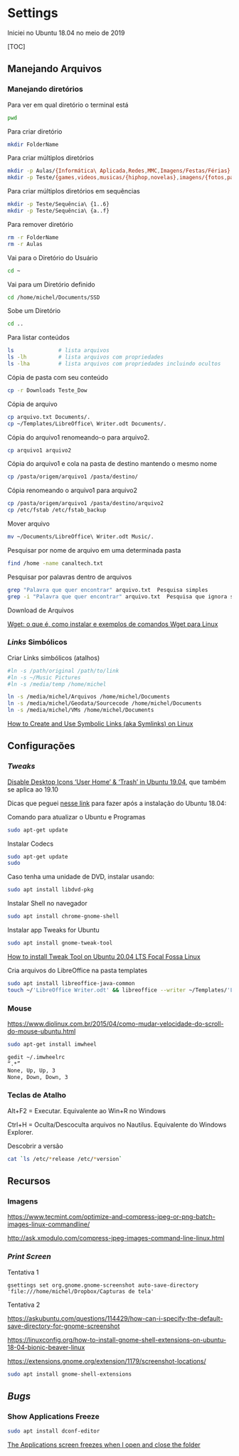 # Settings

Iniciei no Ubuntu 18.04 no meio de 2019

[TOC]





## Manejando Arquivos

### Manejando diretórios

Para ver em qual diretório o terminal está

```bash
pwd
```

Para criar diretório

```bash
mkdir FolderName
```

Para criar múltiplos diretórios

```bash
mkdir -p Aulas/{Informática\ Aplicada,Redes,MMC,Imagens/Festas/Férias}
mkdir -p Teste/{games,videos,musicas/{hiphop,novelas},imagens/{fotos,paisagens}}
```

Para criar múltiplos diretórios em sequências

```bash
mkdir -p Teste/Sequência\ {1..6}
mkdir -p Teste/Sequência\ {a..f}
```

Para remover diretório

```bash
rm -r FolderName
rm -r Aulas
```

Vai para o Diretório do Usuário

```bash
cd ~
```

Vai para um Diretório definido

```bash
cd /home/michel/Documents/SSD
```

Sobe um Diretório

```bash
cd ..
```

Para listar conteúdos

```bash
ls              # lista arquivos
ls -lh          # lista arquivos com propriedades
ls -lha         # lista arquivos com propriedades incluindo ocultos
```

Cópia de pasta com seu conteúdo

```bash
cp -r Downloads Teste_Dow
```



Cópia de arquivo

```bash
cp arquivo.txt Documents/.
cp ~/Templates/LibreOffice\ Writer.odt Documents/.
```



Cópia do arquivo1 renomeando-o para arquivo2.

```bash
cp arquivo1 arquivo2
```



Cópia do arquivo1 e cola na pasta de destino mantendo o mesmo nome

```bash
cp /pasta/origem/arquivo1 /pasta/destino/
```



Cópia renomeando o arquivo1 para arquivo2

```bash
cp /pasta/origem/arquivo1 /pasta/destino/arquivo2
cp /etc/fstab /etc/fstab_backup
```



Mover arquivo

```bash
mv ~/Documents/LibreOffice\ Writer.odt Music/.
```



Pesquisar por nome de arquivo em uma determinada pasta

```bash
find /home -name canaltech.txt
```



Pesquisar por palavras dentro de arquivos

```bash
grep "Palavra que quer encontrar" arquivo.txt  Pesquisa simples
grep -i "Palavra que quer encontrar" arquivo.txt  Pesquisa que ignora se está em caixa alta
```



Download de Arquivos

[Wget: o que é, como instalar e exemplos de comandos Wget para Linux](https://www.hostinger.com.br/tutoriais/wget-o-que-e-como-instalar-comandos-wget)



### *Links* Simbólicos

Criar Links simbólicos (atalhos)

```bash
#ln -s /path/original /path/to/link
#ln -s ~/Music Pictures
#ln -s /media/temp /home/michel
```



```bash
ln -s /media/michel/Arquivos /home/michel/Documents
ln -s /media/michel/Geodata/Sourcecode /home/michel/Documents
ln -s /media/michel/VMs /home/michel/Documents
```



[How to Create and Use Symbolic Links (aka Symlinks) on Linux](https://www.howtogeek.com/287014/how-to-create-and-use-symbolic-links-aka-symlinks-on-linux/)



## Configurações

### *Tweaks*

[Disable Desktop Icons ‘User Home’ & ‘Trash’ in Ubuntu 19.04](http://ubuntuhandbook.org/index.php/2019/04/disable-desktop-icons-user-home-trash-ubuntu-19-04/), que também se aplica ao 19.10

Dicas que peguei [nesse link](https://www.youtube.com/watch?v=ynA_zv2eRzE) para fazer após a instalação do Ubuntu 18.04:

Comando para atualizar o Ubuntu e Programas

```bash
sudo apt-get update

```



Instalar Codecs

```bash
sudo apt-get update
sudo 
```



Caso tenha uma unidade de DVD, instalar usando:

```bash
sudo apt install libdvd-pkg
```



Instalar Shell no navegador

```bash
sudo apt install chrome-gnome-shell
```



Instalar app Tweaks for Ubuntu

```bash
sudo apt install gnome-tweak-tool
```

[How to install Tweak Tool on Ubuntu 20.04 LTS Focal Fossa Linux](https://linuxconfig.org/how-to-install-tweak-tool-on-ubuntu-20-04-lts-focal-fossa-linux)



Cria arquivos do LibreOffice na pasta templates

```bash
sudo apt install libreoffice-java-common
touch ~/'LibreOffice Writer.odt' && libreoffice --writer ~/Templates/'LibreOffice Writer.odt'
```







### Mouse

https://www.diolinux.com.br/2015/04/como-mudar-velocidade-do-scroll-do-mouse-ubuntu.html

```bash
sudo apt-get install imwheel
```



```bash
gedit ~/.imwheelrc
“.*”
None, Up, Up, 3
None, Down, Down, 3
```



### Teclas de Atalho

Alt+F2 = Executar. Equivalente ao Win+R no Windows

Ctrl+H = Oculta/Descoculta arquivos no Nautilus. Equivalente do Windows Explorer.



Descobrir a versão

```bash
cat `ls /etc/*release /etc/*version`
```



## Recursos

### Imagens

https://www.tecmint.com/optimize-and-compress-jpeg-or-png-batch-images-linux-commandline/

http://ask.xmodulo.com/compress-jpeg-images-command-line-linux.html



### *Print Screen*

Tentativa 1

```
gsettings set org.gnome.gnome-screenshot auto-save-directory 'file:///home/michel/Dropbox/Capturas de tela'
```



Tentativa 2

https://askubuntu.com/questions/114429/how-can-i-specify-the-default-save-directory-for-gnome-screenshot

https://linuxconfig.org/how-to-install-gnome-shell-extensions-on-ubuntu-18-04-bionic-beaver-linux

https://extensions.gnome.org/extension/1179/screenshot-locations/

```bash
sudo apt install gnome-shell-extensions
```



## *Bugs*

### Show Applications Freeze

```bash
sudo apt install dconf-editor
```

[The Applications screen freezes when I open and close the folder](https://askubuntu.com/questions/1239945/the-applications-screen-freezes-when-i-open-and-close-the-folder)

